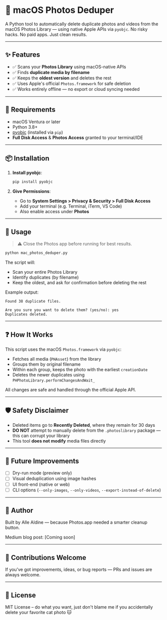 
# 📸 macOS Photos Deduper

A Python tool to automatically delete duplicate photos and videos from the macOS Photos Library — using native Apple APIs via `pyobjc`. No risky hacks. No paid apps. Just clean results.

---

## ✨ Features

- ✅ Scans your **Photos Library** using macOS-native APIs
- ✅ Finds **duplicate media by filename**
- ✅ Keeps the **oldest version** and deletes the rest
- ✅ Uses Apple's official `Photos.framework` for safe deletion
- ✅ Works entirely offline — no export or cloud syncing needed

---

## 🔧 Requirements

- macOS Ventura or later  
- Python 3.8+  
- [pyobjc](https://pypi.org/project/pyobjc/) (installed via `pip`)  
- **Full Disk Access** & **Photos Access** granted to your terminal/IDE

---

## 📦 Installation

1. **Install pyobjc**:
    ```bash
    pip install pyobjc
    ```

2. **Give Permissions**:  
   - Go to **System Settings > Privacy & Security > Full Disk Access**
   - Add your terminal (e.g. Terminal, iTerm, VS Code)
   - Also enable access under **Photos**

---

## 🚀 Usage

> ⚠️ Close the Photos app before running for best results.

```bash
python mac_photos_deduper.py
```

The script will:

- Scan your entire Photos Library
- Identify duplicates (by filename)
- Keep the oldest, and ask for confirmation before deleting the rest

Example output:

```
Found 38 duplicate files.

Are you sure you want to delete them? (yes/no): yes
Duplicates deleted.
```

---

## ❓ How It Works

This script uses the macOS `Photos.framework` via `pyobjc`:

- Fetches all media (`PHAsset`) from the library
- Groups them by original filename
- Within each group, keeps the photo with the earliest `creationDate`
- Deletes the newer duplicates using `PHPhotoLibrary.performChangesAndWait_`

All changes are safe and handled through the official Apple API.

---

## 🛡️ Safety Disclaimer

- Deleted items go to **Recently Deleted**, where they remain for 30 days
- **DO NOT** attempt to manually delete from the `.photoslibrary` package — this can corrupt your library
- This tool **does not modify** media files directly

---

## 🧠 Future Improvements

- [ ] Dry-run mode (preview only)
- [ ] Visual deduplication using image hashes
- [ ] UI front-end (native or web)
- [ ] CLI options (`--only-images`, `--only-videos`, `--export-instead-of-delete`)

---

## 🙌 Author

Built by Alle Aldine — because Photos.app needed a smarter cleanup button.

Medium blog post: [Coming soon]

---

## 🧡 Contributions Welcome

If you’ve got improvements, ideas, or bug reports — PRs and issues are always welcome.

---

## 📜 License

MIT License – do what you want, just don't blame me if you accidentally delete your favorite cat photo 🐱
